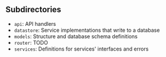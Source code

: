 ## Subdirectories

- `api`: API handlers
- `datastore`: Service implementations that write to a database
- `models`: Structure and database schema definitions
- `router`: TODO
- `services`: Definitions for services' interfaces and errors
